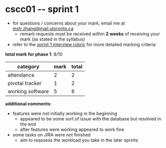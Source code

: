 # cscc01 -- sprint 1

- for questions / concerns about your mark, email me at mstr.zhang@mail.utoronto.ca
  - remark requests must be received within **2 weeks** of receiving your mark (as stated in the syllabus)
- refer to the [sprint 1 interview rubric](https://cmsweb.utsc.utoronto.ca/cscc01f19/project/Sprint1Demo.txt) for more detailed marking criteria
  
**total mark for phase 1**: 8/10

|category|mark|total|
|---|---|---|
|attendance|2|2|
|pivotal tracker|1|2|
|working software|5|6|

**additional comments**:

- features were not initially working in the beginning
  - appeared to be some sort of issue with the database but resolved in the end
  - after features were working appeared to work fine
- some tasks on JIRA were not finished
  - aim to reassess the workload you take in the later sprints
